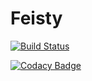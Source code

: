 # Feisty

[![Build Status](https://app.bitrise.io/app/681356848ad83749/status.svg?token=sBfYZATDCDxjs5-J7LTSXw)](https://app.bitrise.io/app/681356848ad83749)

[![Codacy Badge](https://api.codacy.com/project/badge/Grade/6512822329d44287ac989f0a6e7a7650?branch=development)](https://www.codacy.com?utm_source=github.com&amp;utm_medium=referral&amp;utm_content=Tiewhan/Feisty&amp;utm_campaign=Badge_Grade)
